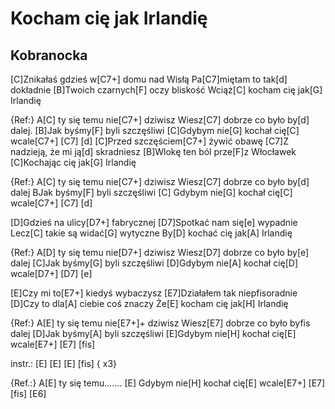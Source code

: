 # Kocham cię jak Irlandię
## Kobranocka


[C]Znikałaś gdzieś w[C7+] domu nad Wisłą
Pa[C7]miętam to tak[d] dokładnie
[B]Twoich czarnych[F] oczy bliskość
Wciąż[C] kocham cię jak[G] Irlandię

{Ref:} A[C] ty się temu nie[C7+] dziwisz
     Wiesz[C7] dobrze co było by[d] dalej.
 [B]Jak byśmy[F] byli szczęśliwi
 [C]Gdybym nie[G] kochał cię[C] wcale[C7+] [C7] [d]
[C]Przed szczęściem[C7+] żywić obawę
[C7]Z nadzieją, że mi ją[d] skradniesz
[B]Wlokę ten ból prze[F]z Włocławek
[C]Kochając cię jak[G] Irlandię

{Ref:} A[C] ty się temu nie[C7+] dziwisz
     Wiesz[C7] dobrze co było by[d] dalej
 BJak byśmy[F] byli szczęśliwi
 [C] Gdybym nie[G] kochał cię[C] wcale[C7+] [C7] [d]

[D]Gdzieś na ulicy[D7+] fabrycznej
[D7]Spotkać nam się[e] wypadnie
Lecz[C] takie są widać[G] wytyczne
By[D] kochać cię jak[A] Irlandię

{Ref:} A[D] ty się temu nie[D7+] dziwisz
     Wiesz[D7] dobrze co było by[e] dalej
 [C]Jak byśmy[G] byli szczęśliwi
 [D]Gdybym nie[A] kochał cię[D] wcale[D7+] [D7] [e]

[E]Czy mi to[E7+] kiedyś wybaczysz
[E7]Działałem tak niepfisoradnie
[D]Czy to dla[A] ciebie coś znaczy
Że[E] kocham cię jak[H] Irlandię

{Ref:} A[E] ty się temu nie[E7+]+ dziwisz
     Wiesz[E7] dobrze co było byfis dalej
 [D]Jak byśmy[A] byli szczęśliwi
 [E]Gdybym nie[H] kochał cię[E] wcale[E7+] [E7] [fis]

instr.: [E] [E] [E] [fis] { x3}

{Ref.:} A[E] ty się temu...….
 [E] Gdybym nie[H] kochał cię[E] wcale[E7+] [E7] [fis] [E6]





